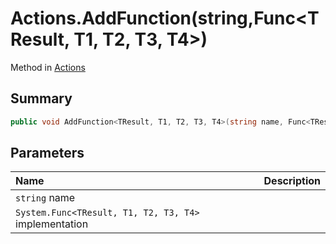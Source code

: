 # Actions.AddFunction(string,Func<TResult, T1, T2, T3, T4>)

Method in [Actions](/api/csharp/yarn.unity.actions.md)

## Summary



```csharp
public void AddFunction<TResult, T1, T2, T3, T4>(string name, Func<TResult, T1, T2, T3, T4> implementation);
```

## Parameters

|Name|Description|
|:---|:---|
|`string` name||
|`System.Func<TResult, T1, T2, T3, T4>` implementation||

